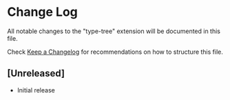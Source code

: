 # Change Log

All notable changes to the "type-tree" extension will be documented in this file.

Check [Keep a Changelog](http://keepachangelog.com/) for recommendations on how to structure this file.

## [Unreleased]

- Initial release